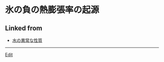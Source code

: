 # 氷の負の熱膨張率の起源

## Linked from

* [水の異常な性質](水の異常な性質.md)


----
[Edit](https://github.com/vitroid/vitroid.github.io/edit/master/MD/氷の負の熱膨張率の起源.md)
